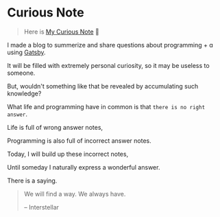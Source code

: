 # Curious Note

> Here is [My Curious Note](https://curious-note.vercel.app/) 🚀

I made a blog to summerize and share questions about programming + ɑ using [Gatsby](https://www.gatsbyjs.com/).

It will be filled with extremely personal curiosity, so it may be useless to someone.

But, wouldn't something like that be revealed by accumulating such knowledge?

What life and programming have in common is that `there is no right answer`.

Life is full of wrong answer notes,

Programming is also full of incorrect answer notes.

Today, I will build up these incorrect notes,

Until someday I naturally express a wonderful answer.

There is a saying.

> We will find a way. We always have.
>
> – Interstellar
